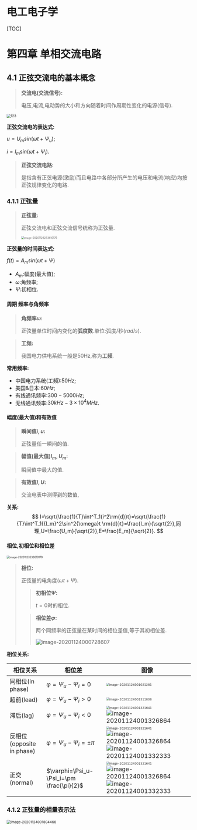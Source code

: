 # 电工电子学

[TOC]

# 第四章 单相交流电路

## 4.1 正弦交流电的基本概念

> **交流电(交流信号):**
>
> 电压,电流,电动势的大小和方向随着时间作周期性变化的电源(信号).

<img src="http://qjzgw7a2p.hd-bkt.clouddn.com/img/image-20201116203827951.png" alt="123" style="zoom:67%;" />

**正弦交流电的表达式:**

$u=U_msin(\omega t+\Psi_u)$;

$i=I_msin(\omega t+\Psi_i)$.

> **正弦交流电路:**
>
> 是指含有正弦电源(激励)而且电路中各部分所产生的电压和电流(响应)均按正弦规律变化的电路.

### 4.1.1 正弦量

> **正弦量:**
>
> 正弦交流电和正弦交流信号统称为正弦量.
>
> <img src="http://qjzgw7a2p.hd-bkt.clouddn.com/img/image-20201123233610179.png" alt="image-20201123233610179" style="zoom:50%;" />

**正弦量的时间表达式:**

$f(t)=A_msin(\omega t +\Psi )$

- $A_m$:幅度(最大值);
- $\omega$:角频率;
- $\Psi$:初相位.

#### 周期 频率与角频率

> **角频率$\omega$:**
>
> 正弦量单位时间内变化的**弧度数**.单位:弧度/秒$(rad/s)$.

> **工频:**
>
> 我国电力供电系统一般是50Hz,称为**工频**.

**常用频率:**

- 中国电力系统(工频):$50 Hz$;
- 美国&日本:$60 Hz$;
- 有线通讯频率:$300 - 5000 Hz$;
- 无线通讯频率:$30 kHz - 3×10^4MHz$.

#### 幅度(最大值)和有效值

> **瞬间值$i,u$:**
>
> 正弦量任一瞬间的值.

> **幅值(最大值)$I_m,U_m$:**
>
> 瞬间值中最大的值.

> **有效值$I,U$:**
>
> 交流电表中测得到的数值,

**关系:**
$$
I=\sqrt{\frac{1}{T}\int^T_1{i^2\rm{d}}t}=\sqrt{\frac{1}{T}\int^T_1{{I_m}^2\sin^2{\omega}t \rm{d}}t}=\frac{I_m}{\sqrt{2}},同理,U=\frac{U_m}{\sqrt{2}},E=\frac{E_m}{\sqrt{2}}.
$$

#### 相位,初相位和相位差

<img src="http://qjzgw7a2p.hd-bkt.clouddn.com/img/image-20201123233610179.png" alt="image-20201123233610179" style="zoom:50%;" />

> **相位:**
>
> 正弦量的电角度$(\omega t+\Psi)$.
>
> > **初相位$\Psi$:**
> >
> > $t=0$时的相位.
>
> > **相位差$\varphi$:**
> >
> > 两个同频率的正弦量在某时间的相位差值,等于其初相位差.
> >
> > ![image-20201124000728607](http://qjzgw7a2p.hd-bkt.clouddn.com/img/image-20201124000728607.png)

**相位关系:**

| 相位关系                  | 相位差                                    | 图像                                                         |
| ------------------------- | ----------------------------------------- | ------------------------------------------------------------ |
| 同相位(in phase)          | $\varphi=\Psi_u-\Psi_i=0$                 | <img src="http://qjzgw7a2p.hd-bkt.clouddn.com/img/image-20201124001021281.png" alt="image-20201124001021281" style="zoom:50%;" /> |
| 超前(lead)                | $\varphi=\Psi_u-\Psi_i>0$                 | <img src="http://qjzgw7a2p.hd-bkt.clouddn.com/img/image-20201124001311808.png" alt="image-20201124001311808" style="zoom:50%;" /> |
| 滞后(lag)                 | $\varphi=\Psi_u-\Psi_i<0$                 | <img src="http://qjzgw7a2p.hd-bkt.clouddn.com/img/image-20201124001321641.png" alt="image-20201124001321641" style="zoom:50%;" />![image-20201124001326864](http://qjzgw7a2p.hd-bkt.clouddn.com/img/image-20201124001326864.png) |
| 反相位(opposite in phase) | $\varphi=\Psi_u-\Psi_i=\pm \pi$           | <img src="http://qjzgw7a2p.hd-bkt.clouddn.com/img/image-20201124001321641.png" alt="image-20201124001321641" style="zoom: 50%;" />![image-20201124001326864](http://qjzgw7a2p.hd-bkt.clouddn.com/img/image-20201124001326864.png)![image-20201124001332333](http://qjzgw7a2p.hd-bkt.clouddn.com/img/image-20201124001332333.png) |
| 正交(normal)              | $\varphi=\Psi_u-\Psi_i=\pm \frac{\pi}{2}$ | <img src="http://qjzgw7a2p.hd-bkt.clouddn.com/img/image-20201124001321641.png" alt="image-20201124001321641" style="zoom: 50%;" />![image-20201124001326864](http://qjzgw7a2p.hd-bkt.clouddn.com/img/image-20201124001326864.png)![image-20201124001332333](http://qjzgw7a2p.hd-bkt.clouddn.com/img/image-20201124001332333.png) |

### 4.1.2 正弦量的相量表示法

<img src="http://qjzgw7a2p.hd-bkt.clouddn.com/img/image-20201124001804466.png" alt="image-20201124001804466" style="zoom:67%;" />
